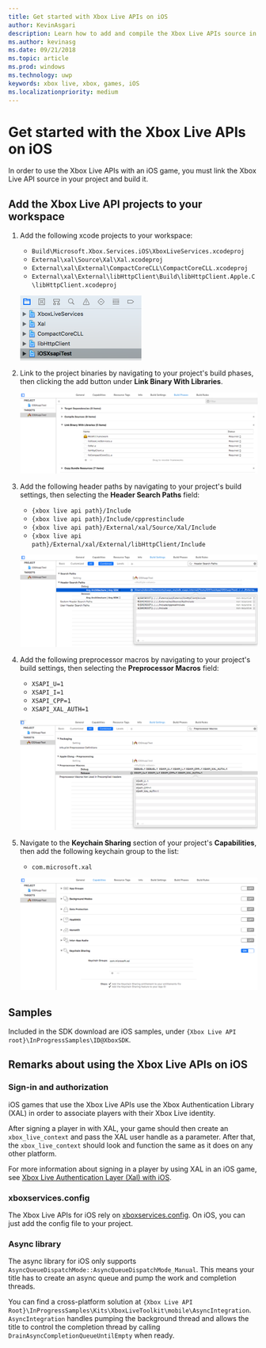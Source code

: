 ```yaml
---
title: Get started with Xbox Live APIs on iOS
author: KevinAsgari
description: Learn how to add and compile the Xbox Live APIs source in your iOS project.
ms.author: kevinasg
ms.date: 09/21/2018
ms.topic: article
ms.prod: windows
ms.technology: uwp
keywords: xbox live, xbox, games, iOS
ms.localizationpriority: medium
---
```


# Get started with the Xbox Live APIs on iOS

In order to use the Xbox Live APIs with an iOS game, you must link the Xbox Live API source in your project and build it.

## Add the Xbox Live API projects to your workspace

1. Add the following xcode projects to your workspace:  

    * `Build\Microsoft.Xbox.Services.iOS\XboxLiveServices.xcodeproj`
    * `External\xal\Source\Xal\Xal.xcodeproj`
    * `External\xal\External\CompactCoreCLL\CompactCoreCLL.xcodeproj`
    * `External\xal\External\libHttpClient\Build\libHttpClient.Apple.C\libHttpClient.xcodeproj`

    ![Image of adding the xcode projects](images/ios-add-xcode-projects.png)

1. Link to the project binaries by navigating to your project's build phases, then clicking the add button under **Link Binary With Libraries**.

    ![Image of linking to project binaries](images/ios-link-to-project-binaries.png)

1. Add the following header paths by navigating to your project's build settings, then selecting the **Header Search Paths** field:

    * `{xbox live api path}/Include`
    * `{xbox live api path}/Include/cpprestinclude`
    * `{xbox live api path}/External/xal/Source/Xal/Include`
    * `{xbox live api path}/External/xal/External/libHttpClient/Include`

    ![Image of adding the header paths to your project](images/ios-add-header-paths.png)

1. Add the following preprocessor macros by navigating to your project's build settings, then selecting the **Preprocessor Macros** field:

    * `XSAPI_U=1`
    * `XSAPI_I=1`
    * `XSAPI_CPP=1`
    * `XSAPI_XAL_AUTH=1`

    ![Image of adding preprocessor macros](images/ios-add-preprocessor-macros.png)

1. Navigate to the **Keychain Sharing** section of your project's **Capabilities**, then add the following keychain group to the list:

    * `com.microsoft.xal`

    ![Image of adding keychain sharing](images/ios-add-keychain-sharing.png)

## Samples

Included in the SDK download are iOS samples, under `{Xbox Live API root}\InProgressSamples\ID@XboxSDK`.

## Remarks about using the Xbox Live APIs on iOS

### Sign-in and authorization

iOS games that use the Xbox Live APIs use the Xbox Authentication Library (XAL) in order to associate players with their Xbox Live identity.

After signing a player in with XAL, your game should then create an `xbox_live_context` and pass the XAL user handle as a parameter. After that, the `xbox_live_context` should look and function the same as it does on any other platform.

For more information about signing in a player by using XAL in an iOS game, see [Xbox Live Authentication Layer (Xal) with iOS](../using-xbox-live/auth/iOS-xal.md).

### xboxservices.config

The Xbox Live APIs for iOS rely on [xboxservices.config](../xboxservices-config.md). On iOS, you can just add the config file to your project.

### Async library

The async library for iOS only supports `AsyncQueueDispatchMode::AsyncQueueDispatchMode_Manual`. This means your title has to create an async queue and pump the work and completion threads.  

You can find a cross-platform solution at `{Xbox Live API Root}\InProgressSamples\Kits\XboxLiveToolkit\mobile\AsyncIntegration`.  
`AsyncIntegration` handles pumping the background thread and allows the title to control the completion thread by calling `DrainAsyncCompletionQueueUntilEmpty` when ready.